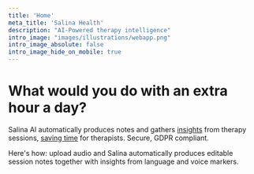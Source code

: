 ```yaml
---
title: 'Home'
meta_title: 'Salina Health'
description: "AI-Powered therapy intelligence"
intro_image: "images/illustrations/webapp.png"
intro_image_absolute: false
intro_image_hide_on_mobile: true
---
```


# What would you do with an extra hour a day?

Salina AI automatically produces notes and gathers [insights](/voice-markers) from therapy sessions,
[saving time](/mental-health) for therapists. Secure, GDPR compliant.

Here's how: upload audio and Salina automatically produces editable session notes together with insights from language and voice markers. 
